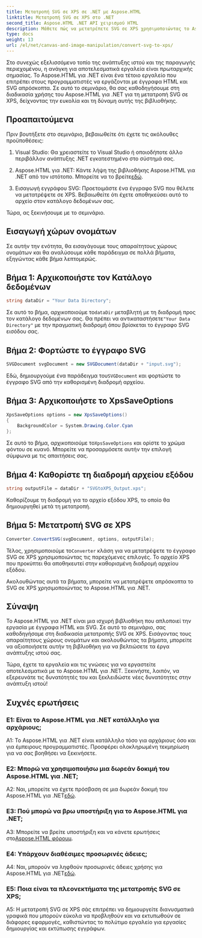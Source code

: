 ```yaml
---
title: Μετατροπή SVG σε XPS σε .NET με Aspose.HTML
linktitle: Μετατροπή SVG σε XPS στο .NET
second_title: Aspose.HTML .NET API χειρισμού HTML
description: Μάθετε πώς να μετατρέπετε SVG σε XPS χρησιμοποιώντας το Aspose.HTML για .NET. Ενισχύστε την ανάπτυξη Ιστού σας με αυτήν την ισχυρή βιβλιοθήκη.
type: docs
weight: 13
url: /el/net/canvas-and-image-manipulation/convert-svg-to-xps/
---
```


Στο συνεχώς εξελισσόμενο τοπίο της ανάπτυξης ιστού και της παραγωγής περιεχομένου, η ανάγκη για αποτελεσματικά εργαλεία είναι πρωταρχικής σημασίας. Το Aspose.HTML για .NET είναι ένα τέτοιο εργαλείο που επιτρέπει στους προγραμματιστές να εργάζονται με έγγραφα HTML και SVG απρόσκοπτα. Σε αυτό το σεμινάριο, θα σας καθοδηγήσουμε στη διαδικασία χρήσης του Aspose.HTML για .NET για τη μετατροπή SVG σε XPS, δείχνοντας την ευκολία και τη δύναμη αυτής της βιβλιοθήκης.

## Προαπαιτούμενα

Πριν βουτήξετε στο σεμινάριο, βεβαιωθείτε ότι έχετε τις ακόλουθες προϋποθέσεις:

1. Visual Studio: Θα χρειαστείτε το Visual Studio ή οποιοδήποτε άλλο περιβάλλον ανάπτυξης .NET εγκατεστημένο στο σύστημά σας.

2.  Aspose.HTML για .NET: Κάντε λήψη της βιβλιοθήκης Aspose.HTML για .NET από τον ιστότοπο. Μπορείτε να το βρείτε[εδώ](https://releases.aspose.com/html/net/).

3. Εισαγωγή εγγράφου SVG: Προετοιμάστε ένα έγγραφο SVG που θέλετε να μετατρέψετε σε XPS. Βεβαιωθείτε ότι έχετε αποθηκεύσει αυτό το αρχείο στον κατάλογο δεδομένων σας.

Τώρα, ας ξεκινήσουμε με το σεμινάριο.

## Εισαγωγή χώρων ονομάτων

Σε αυτήν την ενότητα, θα εισαγάγουμε τους απαραίτητους χώρους ονομάτων και θα αναλύσουμε κάθε παράδειγμα σε πολλά βήματα, εξηγώντας κάθε βήμα λεπτομερώς.

## Βήμα 1: Αρχικοποιήστε τον Κατάλογο δεδομένων

```csharp
string dataDir = "Your Data Directory";
```

 Σε αυτό το βήμα, αρχικοποιούμε το`dataDir` μεταβλητή με τη διαδρομή προς τον κατάλογο δεδομένων σας. Θα πρέπει να αντικαταστήσετε`"Your Data Directory"` με την πραγματική διαδρομή όπου βρίσκεται το έγγραφο SVG εισόδου σας.

## Βήμα 2: Φορτώστε το έγγραφο SVG

```csharp
SVGDocument svgDocument = new SVGDocument(dataDir + "input.svg");
```

Εδώ, δημιουργούμε ένα παράδειγμα του`SVGDocument` και φορτώστε το έγγραφο SVG από την καθορισμένη διαδρομή αρχείου.

## Βήμα 3: Αρχικοποιήστε το XpsSaveOptions

```csharp
XpsSaveOptions options = new XpsSaveOptions()
{
    BackgroundColor = System.Drawing.Color.Cyan
};
```

 Σε αυτό το βήμα, αρχικοποιούμε το`XpsSaveOptions` και ορίστε το χρώμα φόντου σε κυανό. Μπορείτε να προσαρμόσετε αυτήν την επιλογή σύμφωνα με τις απαιτήσεις σας.

## Βήμα 4: Καθορίστε τη διαδρομή αρχείου εξόδου

```csharp
string outputFile = dataDir + "SVGtoXPS_Output.xps";
```

Καθορίζουμε τη διαδρομή για το αρχείο εξόδου XPS, το οποίο θα δημιουργηθεί μετά τη μετατροπή.

## Βήμα 5: Μετατροπή SVG σε XPS

```csharp
Converter.ConvertSVG(svgDocument, options, outputFile);
```

 Τέλος, χρησιμοποιούμε το`Converter` κλάση για να μετατρέψετε το έγγραφο SVG σε XPS χρησιμοποιώντας τις παρεχόμενες επιλογές. Το αρχείο XPS που προκύπτει θα αποθηκευτεί στην καθορισμένη διαδρομή αρχείου εξόδου.

Ακολουθώντας αυτά τα βήματα, μπορείτε να μετατρέψετε απρόσκοπτα το SVG σε XPS χρησιμοποιώντας το Aspose.HTML για .NET.

## Σύναψη

Το Aspose.HTML για .NET είναι μια ισχυρή βιβλιοθήκη που απλοποιεί την εργασία με έγγραφα HTML και SVG. Σε αυτό το σεμινάριο, σας καθοδηγήσαμε στη διαδικασία μετατροπής SVG σε XPS. Εισάγοντας τους απαραίτητους χώρους ονομάτων και ακολουθώντας τα βήματα, μπορείτε να αξιοποιήσετε αυτήν τη βιβλιοθήκη για να βελτιώσετε τα έργα ανάπτυξης ιστού σας.

Τώρα, έχετε τα εργαλεία και τις γνώσεις για να εργαστείτε αποτελεσματικά με το Aspose.HTML για .NET. Ξεκινήστε, λοιπόν, να εξερευνάτε τις δυνατότητές του και ξεκλειδώστε νέες δυνατότητες στην ανάπτυξη ιστού!

## Συχνές ερωτήσεις

### Ε1: Είναι το Aspose.HTML για .NET κατάλληλο για αρχάριους;

A1: Το Aspose.HTML για .NET είναι κατάλληλο τόσο για αρχάριους όσο και για έμπειρους προγραμματιστές. Προσφέρει ολοκληρωμένη τεκμηρίωση για να σας βοηθήσει να ξεκινήσετε.

### Ε2: Μπορώ να χρησιμοποιήσω μια δωρεάν δοκιμή του Aspose.HTML για .NET;

 A2: Ναι, μπορείτε να έχετε πρόσβαση σε μια δωρεάν δοκιμή του Aspose.HTML για .NET[εδώ](https://releases.aspose.com/).

### Ε3: Πού μπορώ να βρω υποστήριξη για το Aspose.HTML για .NET;

 A3: Μπορείτε να βρείτε υποστήριξη και να κάνετε ερωτήσεις στο[Aspose.HTML φόρουμ](https://forum.aspose.com/).

### Ε4: Υπάρχουν διαθέσιμες προσωρινές άδειες;

 A4: Ναι, μπορούν να ληφθούν προσωρινές άδειες χρήσης για Aspose.HTML για .NET[εδώ](https://purchase.aspose.com/temporary-license/).

### Ε5: Ποια είναι τα πλεονεκτήματα της μετατροπής SVG σε XPS;

A5: Η μετατροπή SVG σε XPS σάς επιτρέπει να δημιουργείτε διανυσματικά γραφικά που μπορούν εύκολα να προβληθούν και να εκτυπωθούν σε διάφορες εφαρμογές, καθιστώντας το πολύτιμο εργαλείο για εργασίες δημιουργίας και εκτύπωσης εγγράφων.